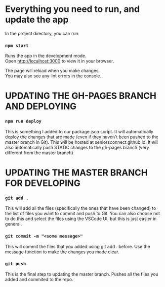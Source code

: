 # Everything you need to run, and update the app

In the project directory, you can run:

### `npm start`

Runs the app in the development mode.\
Open [http://localhost:3000](http://localhost:3000) to view it in your browser.

The page will reload when you make changes.\
You may also see any lint errors in the console.

# UPDATING THE GH-PAGES BRANCH AND DEPLOYING

### `npm run deploy`

This is something I added to our package.json script. It will automatically deploy the changes that are made (even if they haven't been pushed to the master branch in Git). This will be hosted at seniorsconnect.github.io. It will also automatically push STATIC changes to the gh-pages branch (very different from the master branch)

# UPDATING THE MASTER BRANCH FOR DEVELOPING

### `git add .`

This will add all the files (specifically the ones that have been changed) to the list of files you want to commit and push to Git. You can also choose not to do this and select the files using the VSCode UI, but this is just easier in general. 

### `git commit -m "<some message>"`

This will commit the files that you added using git add . before. Use the message function to make the changes you made clear.

### `git push`

This is the final step to updating the master branch. Pushes all the files you added and commited to the repo.
